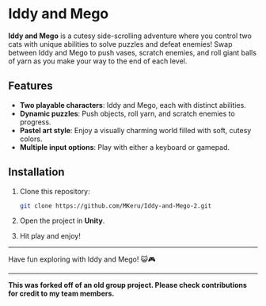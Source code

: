 # Iddy and Mego

**Iddy and Mego** is a cutesy side-scrolling adventure where you control two cats with unique abilities to solve puzzles and defeat enemies! Swap between Iddy and Mego to push vases, scratch enemies, and roll giant balls of yarn as you make your way to the end of each level.

## Features
- **Two playable characters**: Iddy and Mego, each with distinct abilities.
- **Dynamic puzzles**: Push objects, roll yarn, and scratch enemies to progress.
- **Pastel art style**: Enjoy a visually charming world filled with soft, cutesy colors.
- **Multiple input options**: Play with either a keyboard or gamepad.

## Installation
1. Clone this repository:
   ```bash
   git clone https://github.com/MKeru/Iddy-and-Mego-2.git
   ```
2. Open the project in **Unity**.

3. Hit play and enjoy!

---

Have fun exploring with Iddy and Mego! 😺🎮

---

**This was forked off of an old group project. Please check contributions for credit to my team members.**
